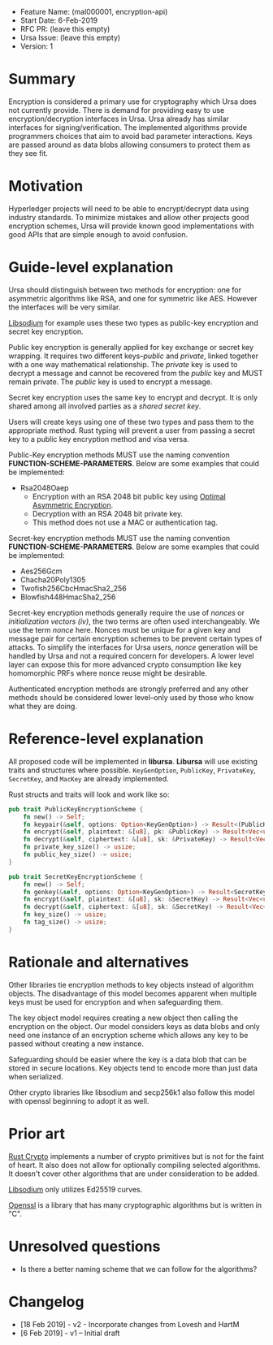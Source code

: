 - Feature Name: (mal000001, encryption-api)
- Start Date: 6-Feb-2019
- RFC PR: (leave this empty)
- Ursa Issue: (leave this empty)
- Version: 1

# Summary
[summary]: #summary

Encryption is considered a primary use for cryptography which Ursa does not
currently provide. There is demand for providing easy to use encryption/decryption
interfaces in Ursa. Ursa already has similar interfaces for signing/verification.
The implemented algorithms provide programmers choices that aim
to avoid bad parameter interactions. Keys are passed around as data blobs
allowing consumers to protect them as they see fit.

# Motivation
[motivation]: #motivation

Hyperledger projects will need to be able to encrypt/decrypt data using
industry standards. To minimize mistakes and allow other projects good
encryption schemes, Ursa will provide known good implementations with
good APIs that are simple enough to avoid confusion.

# Guide-level explanation
[guide-level-explanation]: #guide-level-explanation

Ursa should distinguish between two methods for encryption: one for asymmetric algorithms
like RSA, and one for symmetric like AES. However the interfaces will be very similar.

[Libsodium](https://libsodium.gitbook.io/doc/) for example uses these two types as public-key encryption and secret key encryption.

Public key encryption is generally applied for key exchange or secret key wrapping. It requires two different keys–*public* and *private*, linked together with a one way mathematical
relationship. The *private* key is used to decrypt a message and cannot be recovered from the *public* key and MUST remain private. The *public* key is used to encrypt a message.

Secret key encryption uses the same key to encrypt and decrypt. It is only shared among all involved parties as a *shared secret key*.

Users will create keys using one of these two types and pass them to the appropriate method.
Rust typing will prevent a user from passing a secret key to a public key encryption method and visa versa.

Public-Key encryption methods MUST use the naming convention **FUNCTION-SCHEME-PARAMETERS**. Below are some examples
that could be implemented:

- Rsa2048Oaep
    - Encryption with an RSA 2048 bit public key using [Optimal Asymmetric Encryption](https://tools.ietf.org/html/rfc8017#section-7.1).
    - Decryption with an RSA 2048 bit private key.
    - This method does not use a MAC or authentication tag.

Secret-key encryption methods MUST use the naming convention **FUNCTION-SCHEME-PARAMETERS**. Below are some examples
that could be implemented:

- Aes256Gcm
- Chacha20Poly1305
- Twofish256CbcHmacSha2_256
- Blowfish448HmacSha2_256

Secret-key encryption methods generally require the use of *nonces* or *initialization vectors (iv)*, the two terms are often used interchangeably.
We use the term *nonce* here. Nonces must be unique for a given key and message pair for certain encryption schemes to be prevent certain types of attacks.
To simplify the interfaces for Ursa users, *nonce* generation will be handled by Ursa and not a required concern for developers.
A lower level layer can expose this for more advanced crypto consumption like key homomorphic PRFs where nonce reuse might be desirable.

Authenticated encryption methods are strongly preferred and any other methods should be considered lower level–only used by those who know what they are doing.

# Reference-level explanation
[reference-level-explanation]: #reference-level-explanation

All proposed code will be implemented in **libursa**.
**Libursa** will use existing traits and structures where possible.
`KeyGenOption`, `PublicKey`, `PrivateKey`, `SecretKey`, and `MacKey`
are already implemented.

Rust structs and traits will look and work like so:
```rust
pub trait PublicKeyEncryptionScheme {
    fn new() -> Self;
    fn keypair(&self, options: Option<KeyGenOption>) -> Result<(PublicKey, PrivateKey), CryptoError>;
    fn encrypt(&self, plaintext: &[u8], pk: &PublicKey) -> Result<Vec<u8>, CryptoError>;
    fn decrypt(&self, ciphertext: &[u8], sk: &PrivateKey) -> Result<Vec<u8>, CryptoError>;
    fn private_key_size() -> usize;
    fn public_key_size() -> usize;
}

pub trait SecretKeyEncryptionScheme {
    fn new() -> Self;
    fn genkey(&self, options: Option<KeyGenOption>) -> Result<SecretKey, CryptoError>;
    fn encrypt(&self, plaintext: &[u8], sk: &SecretKey) -> Result<Vec<u8>, CryptoError>;
    fn decrypt(&self, ciphertext: &[u8], sk: &SecretKey) -> Result<Vec<u8>, CryptoError>;
    fn key_size() -> usize;
    fn tag_size() -> usize;
}
```

# Rationale and alternatives
[alternatives]: #alternatives

Other libraries tie encryption methods to key objects instead of algorithm objects.
The disadvantage of this model becomes apparent when multiple keys must be used for encryption
and when safeguarding them.

The key object model requires creating a new object then calling the encryption on the object.
Our model considers keys as data blobs and only need one instance of an encryption scheme which allows any
key to be passed without creating a new instance.

Safeguarding should be easier where the key is a data blob that can be stored in secure locations.
Key objects tend to encode more than just data when serialized.

Other crypto libraries like libsodium and secp256k1 also follow this model with openssl beginning to adopt it as well.

# Prior art
[prior-art]: #prior-art

[Rust Crypto](https://crates.io/crates/rust-crypto) implements a number of crypto primitives but is not for the faint of heart.
It also does not allow for optionally compiling selected algorithms. It doesn't cover other algorithms that are under consideration to be added.

[Libsodium](https://libsodium.gitbook.io/doc/) only utilizes Ed25519 curves.

[Openssl](https://www.openssl.org) is a library that has many cryptographic algorithms but is written in "C".

# Unresolved questions
[unresolved]: #unresolved-questions

- Is there a better naming scheme that we can follow for the algorithms?

# Changelog
[changelog]: #changelog

- [18 Feb 2019] - v2 - Incorporate changes from Lovesh and HartM
- [6 Feb 2019] - v1 – Initial draft
